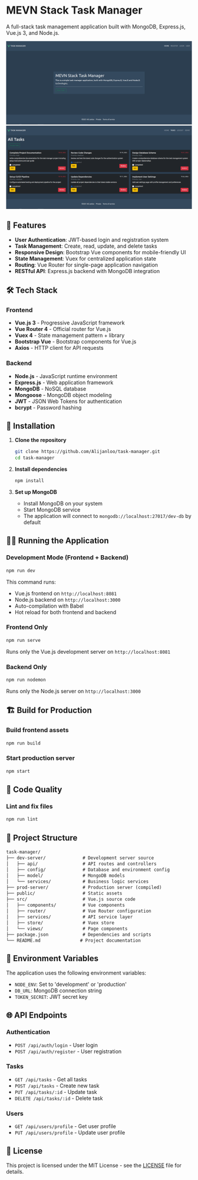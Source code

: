 # MEVN Stack Task Manager

A full-stack task management application built with MongoDB, Express.js, Vue.js 3, and Node.js.

![Task Manager Screenshot](./landpage.png)
![Tasks Page](./tasks_page.png)

## 🚀 Features

- **User Authentication**: JWT-based login and registration system
- **Task Management**: Create, read, update, and delete tasks
- **Responsive Design**: Bootstrap Vue components for mobile-friendly UI
- **State Management**: Vuex for centralized application state
- **Routing**: Vue Router for single-page application navigation
- **RESTful API**: Express.js backend with MongoDB integration

## 🛠️ Tech Stack

### Frontend
- **Vue.js 3** - Progressive JavaScript framework
- **Vue Router 4** - Official router for Vue.js
- **Vuex 4** - State management pattern + library
- **Bootstrap Vue** - Bootstrap components for Vue.js
- **Axios** - HTTP client for API requests

### Backend
- **Node.js** - JavaScript runtime environment
- **Express.js** - Web application framework
- **MongoDB** - NoSQL database
- **Mongoose** - MongoDB object modeling
- **JWT** - JSON Web Tokens for authentication
- **bcrypt** - Password hashing

## 🔧 Installation

1. **Clone the repository**
   ```bash
   git clone https://github.com/Alijanloo/task-manager.git
   cd task-manager
   ```

2. **Install dependencies**
   ```bash
   npm install
   ```

3. **Set up MongoDB**
   - Install MongoDB on your system
   - Start MongoDB service
   - The application will connect to `mongodb://localhost:27017/dev-db` by default

## 🏃‍♂️ Running the Application

### Development Mode (Frontend + Backend)
```bash
npm run dev
```
This command runs:
- Vue.js frontend on `http://localhost:8081`
- Node.js backend on `http://localhost:3000`
- Auto-compilation with Babel
- Hot reload for both frontend and backend

### Frontend Only
```bash
npm run serve
```
Runs only the Vue.js development server on `http://localhost:8081`

### Backend Only
```bash
npm run nodemon
```
Runs only the Node.js server on `http://localhost:3000`

## 🏗️ Build for Production

### Build frontend assets
```bash
npm run build
```

### Start production server
```bash
npm start
```

## 🧹 Code Quality

### Lint and fix files
```bash
npm run lint
```

## 📁 Project Structure

```
task-manager/
├── dev-server/              # Development server source
│   ├── api/                 # API routes and controllers
│   ├── config/              # Database and environment config
│   ├── model/               # MongoDB models
│   └── services/            # Business logic services
├── prod-server/             # Production server (compiled)
├── public/                  # Static assets
├── src/                     # Vue.js source code
│   ├── components/          # Vue components
│   ├── router/              # Vue Router configuration
│   ├── services/            # API service layer
│   ├── store/               # Vuex store
│   └── views/               # Page components
├── package.json             # Dependencies and scripts
└── README.md               # Project documentation
```

## 🔑 Environment Variables

The application uses the following environment variables:

- `NODE_ENV`: Set to 'development' or 'production'
- `DB_URL`: MongoDB connection string
- `TOKEN_SECRET`: JWT secret key

## 🌐 API Endpoints

### Authentication
- `POST /api/auth/login` - User login
- `POST /api/auth/register` - User registration

### Tasks
- `GET /api/tasks` - Get all tasks
- `POST /api/tasks` - Create new task
- `PUT /api/tasks/:id` - Update task
- `DELETE /api/tasks/:id` - Delete task

### Users
- `GET /api/users/profile` - Get user profile
- `PUT /api/users/profile` - Update user profile


## 📝 License

This project is licensed under the MIT License - see the [LICENSE](LICENSE) file for details.
